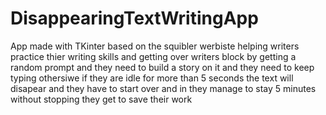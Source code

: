 # DisappearingTextWritingApp
App made with TKinter based on the squibler werbiste helping writers practice thier writing skills and getting over writers block by getting a random prompt and they need to build a story on it and they need to keep typing othersiwe if they are idle for more than 5 seconds the text will disapear and they have to start over and in they manage to stay 5 minutes without stopping they get to save their work
